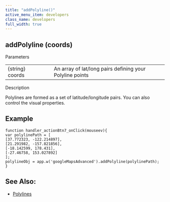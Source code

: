 ```yaml
---
title: "addPolyline()"
active_menu_item: developers
class_name: developers
full_width: true
---
```



## addPolyline (coords)

Parameters

<table>
<tr>
<td width="169">
{string} coords

</td>
<td width="17">
</td>
<td width="694">
An array of lat/long pairs defining your Polyline points

</td>
</tr>
</table>

Description

Polylines are formed as a set of latitude/longitude pairs. You can also control the visual properties.

## Example

    function handler_actionBtn7_onClick(mouseev){
    var polylinePath = [
    [37.772323, -122.214897],
    [21.291982, -157.821856],
    [-18.142599, 178.431],
    [-27.46758, 153.027892]
    ];
    polylineObj = app.w('googleMapsAdvanced').addPolyline(polylinePath);
    }
   

## See Also:

 - [Polylines](../../../../product-guide/advanced-important-widgets/google-v3-maps-widget/working-with-overlays/polylines)

